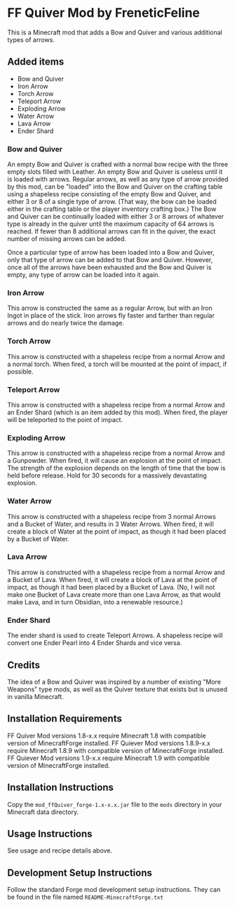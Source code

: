 # FF Quiver Mod by FreneticFeline

This is a Minecraft mod that adds a Bow and Quiver and various additional types of arrows.

## Added items
- Bow and Quiver
- Iron Arrow
- Torch Arrow
- Teleport Arrow
- Exploding Arrow
- Water Arrow
- Lava Arrow
- Ender Shard

### Bow and Quiver
An empty Bow and Quiver is crafted with a normal bow recipe with the three empty slots filled with Leather.
An empty Bow and Quiver is useless until it is loaded with arrows.  Regular arrows, as well as any type of
arrow provided by this mod, can be "loaded" into the Bow and Quiver on the crafting table 
using a shapeless recipe consisting of
the empty Bow and Quiver, and either 3 or 8 of a single type of arrow.  (That way, the bow can be loaded
either in the crafting table or the player inventory crafting box.)  The Bow and Quiver can be continually
loaded with either 3 or 8 arrows of whatever type is already in the quiver until the maximum capacity of 64
arrows is reached.  If fewer than 8 additional arrows can fit in the quiver, the exact number of missing
arrows can be added.

Once a particular type of arrow has been loaded into a Bow and Quiver, only that type of arrow can be
added to that Bow and Quiver.  However, once all of the arrows have been exhausted and the Bow and Quiver
is empty, any type of arrow can be loaded into it again.

### Iron Arrow
This arrow is constructed the same as a regular Arrow, but with an Iron Ingot in place of the stick.
Iron arrows fly faster and farther than regular arrows and do nearly twice the damage.

### Torch Arrow
This arrow is constructed with a shapeless recipe from a normal Arrow and a normal torch.  When fired,
a torch will be mounted at the point of impact, if possible.

### Teleport Arrow
This arrow is constructed with a shapeless recipe from a normal Arrow and an Ender Shard (which is an
item added by this mod). When fired, the player will be teleported to the point of impact.

### Exploding Arrow
This arrow is constructed with a shapeless recipe from a normal Arrow and a Gunpowder.  When fired,
it will cause an explosion at the point of impact.  The strength of the explosion depends on the
length of time that the bow is held before release.  Hold for 30 seconds for a massively devastating
explosion.

### Water Arrow
This arrow is constructed with a shapeless recipe from 3 normal Arrows and a Bucket of Water, and
results in 3 Water Arrows.  When fired, it will create a block of Water at the point of impact, as
though it had been placed by a Bucket of Water.

### Lava Arrow
This arrow is constructed with a shapeless recipe from a normal Arrow and a Bucket of Lava.  When
fired, it will create a block of Lava at the point of impact, as though it had been placed by a
Bucket of Lava.  (No, I will not make one Bucket of Lava create more than one Lava Arrow, as that
would make Lava, and in turn Obsidian, into a renewable resource.)

### Ender Shard
The ender shard is used to create Teleport Arrows.  A shapeless recipe will convert one Ender Pearl into
4 Ender Shards and vice versa.


## Credits
The idea of a Bow and Quiver was inspired by a number of existing "More Weapons" type mods, as well
as the Quiver texture that exists but is unused in vanilla Minecraft.

## Installation Requirements
FF Quiver Mod versions 1.8-x.x require Minecraft 1.8 with compatible version
of MinecraftForge installed.
FF Quiever Mod versions 1.8.9-x.x require Minecraft 1.8.9 with compatible version of MinecraftForge installed.
FF Quiever Mod versions 1.9-x.x require Minecraft 1.9 with compatible version of MinecraftForge installed.

## Installation Instructions
Copy the `mod_ffQuiver_forge-1.x-x.x.jar` file to the `mods` directory in your Minecraft
data directory.

## Usage Instructions
See usage and recipe details above.

## Development Setup Instructions
Follow the standard Forge mod development setup instructions.  They can be found
in the file named `README-MinecraftForge.txt`
